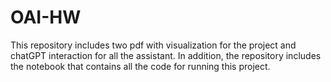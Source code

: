 # OAI-HW

This repository includes two pdf with visualization for the project and chatGPT interaction for all the assistant. In addition, the repository includes the notebook that contains all the code for running this project. 
